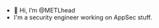 - 👋 Hi, I’m @METLhead
- I'm a security engineer working on AppSec stuff.

<!---
METLhead/METLhead is a ✨ special ✨ repository because its `README.md` (this file) appears on your GitHub profile.
You can click the Preview link to take a look at your changes.
--->
